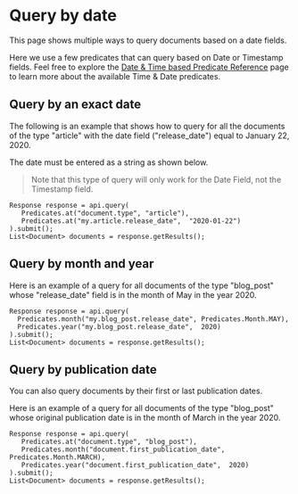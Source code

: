 # Query by date

This page shows multiple ways to query documents based on a date fields.

Here we use a few predicates that can query based on Date or Timestamp fields. Feel free to explore the [Date & Time based Predicate Reference](../02-query-the-api/02-date-and-time-based-predicate-reference.md) page to learn more about the available Time & Date predicates.

## Query by an exact date

The following is an example that shows how to query for all the documents of the type "article" with the date field ("release_date") equal to January 22, 2020.

The date must be entered as a string as shown below.

> Note that this type of query will only work for the Date Field, not the Timestamp field.

```
Response response = api.query(
   Predicates.at("document.type", "article"),
   Predicates.at("my.article.release_date",  "2020-01-22")
).submit();
List<Document> documents = response.getResults();
```

## Query by month and year

Here is an example of a query for all documents of the type "blog_post" whose "release_date" field is in the month of May in the year 2020.

```
Response response = api.query(
  Predicates.month("my.blog_post.release_date", Predicates.Month.MAY),
  Predicates.year("my.blog_post.release_date",  2020)
).submit();
List<Document> documents = response.getResults();
```

## Query by publication date

You can also query documents by their first or last publication dates.

Here is an example of a query for all documents of the type "blog_post" whose original publication date is in the month of March in the year 2020.

```
Response response = api.query(
   Predicates.at("document.type", "blog_post"),
   Predicates.month("document.first_publication_date", Predicates.Month.MARCH),
   Predicates.year("document.first_publication_date",  2020)
).submit();
List<Document> documents = response.getResults();
```
